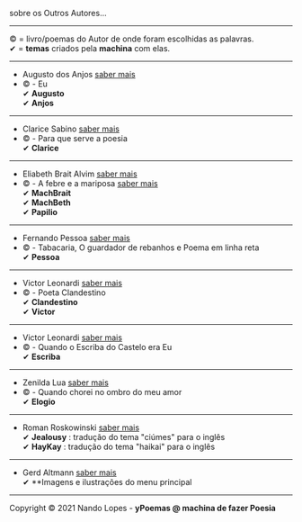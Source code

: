 sobre os Outros Autores...  
___  
© = livro/poemas do Autor de onde foram escolhidas as palavras.  
✔ = **temas** criados pela **machina** com elas.  
___  
- Augusto dos Anjos [saber mais](https://pt.wikipedia.org/wiki/Augusto_dos_Anjos)  
- © - Eu  
✔ **Augusto**  
✔ **Anjos**   
___
- Clarice Sabino [saber mais](https://www.recantodasletras.com.br/autor_textos.php?id=185052)  
- © - Para que serve a poesia  
✔ **Clarice**  
___
- Eliabeth Brait Alvim [saber mais](https://l.facebook.com/l.php?u=https%3A%2F%2Fwww.youtube.com%2Fuser%2FTheBethbraitalvim%3Ffbclid%3DIwAR2q4OkHxDnmcVc2qmei1sbo-uPMfUzwBkxKtW3T03BWEZiS8uKH7S-A7dU&h=AT1ra5nOy8p06Asrm5hSEV4agfdAfhXqcCVvoQSvUnMhK9ROF3BHUsKn_kvC7OqxBES4RWJjv1Y-MWdwloQ_u84UUF1RSQtKwFnlGHih6cKc5vmi7o_l73cFas5XgBdlN4j5IeyPs0j461hcUME&__tn__=-UK-R&c[0]=AT25Cw3bln7I1MAXIM4DQiN6ZeVbCI8DsxoIKWDwhz00uGYdsDeXoQ9aNzVInblgIN_gWVN21UhvZXg0Tbs7i5rh0wj-cfB3pH57P_kwoi6dKqmi_c4uUxJoHTkNJ261EVHdN2TRN9yIs0qiuOUokbjXBkNZ8qdQAmiNrvLevJzdQ08oBUJGdiSskg)  
- © - A febre e a mariposa  [saber mais](https://www.editorapatua.com.br/produto/24326/a-febre-e-a-mariposa-de-beth-brait-alvim)  
✔ **MachBrait**  
✔ **MachBeth**  
✔ **Papilio**  
___
- Fernando Pessoa [saber mais](https://pt.wikipedia.org/wiki/Fernando_Pessoa)  
- © - Tabacaria, O guardador de rebanhos e Poema em linha reta  
✔ **Pessoa**  
___
- Victor Leonardi [saber mais](https://www.facebook.com/victor.leonardi.18)  
- © - Poeta Clandestino  
✔ **Clandestino**  
✔ **Victor**  
___
- Victor Leonardi [saber mais](https://www.amazon.com.br/Quando-Escriba-Castelo-Victor-Leonardi/dp/8586372277)  
- © - Quando o Escriba do Castelo era Eu  
✔ **Escriba**  
___
- Zenilda Lua [saber mais](https://www.instagram.com/zenildalua/)  
- © - Quando chorei no ombro do meu amor  
✔ **Elogio**  
___
- Roman Roskowinski [saber mais](https://rcrenglish.wordpress.com/)  
✔ **Jealousy** : tradução do tema "ciúmes" para o inglês  
✔ **HayKay**   : tradução do tema "haikai" para o inglês  
___
- Gerd Altmann [saber mais](https://pixabay.com/users/geralt-9301/)  
✔ **Imagens e ilustrações do menu principal  
___

Copyright © 2021 Nando Lopes - **yPoemas @ machina de fazer Poesia**
